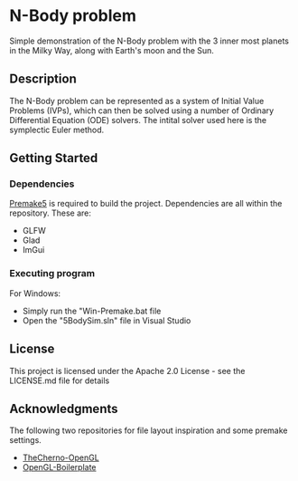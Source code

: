 # N-Body problem

Simple demonstration of the N-Body problem with the 3 inner most planets in the Milky Way, along with Earth's moon and the Sun. 
## Description

The N-Body problem can be represented as a system of Initial Value Problems (IVPs), which can then be solved using a number of Ordinary Differential Equation (ODE) solvers. The intital solver used here is the symplectic Euler method.


## Getting Started

### Dependencies
[Premake5](https://premake.github.io/download/) is required to build the project.
Dependencies are all within the repository. These are:
* GLFW 
* Glad
* ImGui

### Executing program

For Windows:
* Simply run the "Win-Premake.bat file 
* Open the "5BodySim.sln" file in Visual Studio




## License

This project is licensed under the Apache 2.0 License - see the LICENSE.md file for details

## Acknowledgments

The following two repositories for file layout inspiration and some premake settings.
* [TheCherno-OpenGL](https://github.com/TheCherno/OpenGL)
* [OpenGL-Boilerplate](https://github.com/HectorPeeters/opengl_premake_boilerplate)

